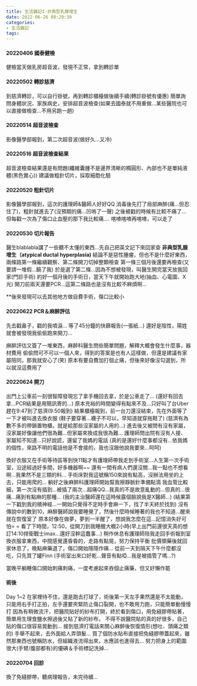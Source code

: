 ```yaml
---
title: 生活雜記I-非典型乳腺增生
date: 2022-06-26 08:29:39
categories: 
- 生活雜記
tags:
---
```


#### 20220406 國泰健檢
健檢當天做乳房超音波，發現不正常，拿到轉診單
#### 20220502 轉診慈濟
到慈濟轉診，可以自行掛號，再到轉診櫃檯做後續手續(轉診掛號有優惠)
簡單詢問身體狀況、家族病史，安排超音波檢查(如果去國泰就不用重做...某些醫院也可以直接做檢查...不用另跑一趟)
#### 20220514 超音波檢查
影像醫學部報到，第二次超音波(做好久...又冷)
#### 20220516 超音波檢查結果
超音波檢查結果還是有問題(纖維囊腫不是邊界清晰的橢圓形、內部也不是單純液體(黑色實心))
建議做粗針切片，採取細胞化驗
#### 20220520 粗針切片
影像醫學部報到，這次的護理師&醫師人好好QQ
消毒後先打了局部麻醉(痛...但忍住了)，粗針就進去了(沒預期的痛...凹嗚了一聲)
之後被戳的時候有比較不痛了...但每戳一次為了傷口止血壓的那下我比較痛....
喀喳喀喳再喀喳，可以走了
#### 20220530 切片報告
醫生blablabla講了一些聽不太懂的東西...先自己把英文記下來回家查
**非典型乳腺增生（atypical ductal hyperplasia)**
結論不是惡性腫瘤，但也不是什麼好東西，兩條路第一條繼續觀察、第二條開刀切掉整顆檢查
第一條三個月後還要再檢查(又要請一堆假...饒了我)
於是選了第二條...因為不想被發現，叫醫生開完當天放我回家(門診手術)
約好一個月後的手術日，當天下午就開始跑大地(抽血、心電圖、X光)
開刀前兩天還要PCR...這第二條路也是沒有比較不麻煩啊...

**後來發現可以去其他地方做自費手術，傷口比較小
#### 20220622 PCR＆麻醉評估
先去戳鼻子，戳的我噴淚...
等了45分鐘的快篩報告(一張紙...)
還好是陰性，陽姓就會被發現我偷偷跑來開刀...

麻醉評估又簽了一堆東西，麻醉科醫生問些簡單問題，解釋大概會發生什麼事，器材費用
偷偷問可不可以一個人來，得到的答案是也有人這樣做，但還是建議有家屬陪同，那我就安心了(笑)
原本有要自費加打個止痛，但後來好像沒勾選到，所以就沒這費用了
#### 20220624 開刀
出門上公車前一刻很智障發現忘了拿手機回去拿，於是公車走了...
(還好有回去拿...PCR結果是用簡訊寄的...)
原本充裕的時間變得有點來不及...只好叫了台Uber趕在9:47到了慈濟(9:50報到)
結果櫃檯報到，前一台刀還沒結束，先在外面等了一下才被叫進去換衣服
(鞋子要穿著...襪子不可以，早知道就穿拖鞋了)
(慈濟有為數不多的帶鎖置物櫃，就是給那些沒家屬的人用的...)
進去後又被問有沒有家屬，沒家屬好像讓他們很為難...但家屬來換成我很為難...
護理師問出院有沒有人接、家屬知不知道...只好說謊，還留了我媽的電話
(真的是還好什麼事都沒有...依我媽的個性，來路不明的電話他是不會接的，我也沒跟他說我要來...呵呵)

換好衣服又在手術等待區等到快11點才有護理師帶我走到手術室...人生第一次手術室，沿途經過好多間，好多機器啊~~
還有一間有病人們還沒關...我一點也不想看啊...我果然不是三類的料...
手術床對我這號稱150來說有點高，沒辦法用坐的上去，只能用爬的...
躺好之後麻醉科護理師開始幫我擦靜脈針準備點滴
我血管比較細，第一次沒有插到...被插了兩次...超痛QQ...我真的不是故意亂動的...但真的...很痛...痛到有點麻的那種...
(我的主治醫師還在這時候露個臉說我是X醫師...)
(結果第一下戳到我的橈神經...一開始只覺得不定時手會麻一下，找了半天終於找到)
沒有傳說中的數到10，麻醉醫師說我要睡覺了，然後什麼時候睡著的我也不知道...醒來就在恢復室了
原本好像在做夢，夢到一半醒了，想說我怎麼在這...記憶消失好可怕= =
看了下時間，12:50，從開刀到我睡醒大概2小時(早上出門前還很天真的想訂14:10捍衛戰士imax...還好沒幹這蠢事...)
稍作休息有護理師陪我走回手術報到室換衣服拿東西，中間感覺還昏昏的，走路有點晃，努力保持平衡
批價領藥後就回家休息了，晚點麻藥退了，傷口開始隱隱作痛...
從前一天到隔天下午什麼都沒吃，只先買了罐Finn
(手術室出來口好乾...聲音有點啞...我是被插管了嗎...?)

當晚平躺睡傷口開始刺痛刺痛，一度考慮起來吞個止痛藥，但又好懶作罷
#### 術後
Day 1~2
在家裡待不住，還是跑去打球了，術後第一天左手果然還是不太能動，只能用右手打正拍，左手還要夾緊防止傷口裂開，也不敢用力跑，只能簡單動慢慢打
因為有稍微流汗，把醫院貼好的紗布打開，終於看到傷口，用免縫膠帶貼著，簡單用生理食鹽水擦過後又貼了新的紗布，
不得不說醫院貼的真的好很多，自己貼的傷口很容易晃動到...
接到慈濟打電話來關心麻醉後恢復情形(想吐、頭痛之類的)
手舉不起來，去外面給人弄頭髮...
買了個防水貼布直接把免縫膠帶蓋起來，雖然那東西也號稱防水，但組織液流得出來，水應該也進得去...
努力把身上的範圍很大(手臂/腹部都有)的優碘＆手術標記洗掉...

#### 20220704 回診
換了免縫膠帶，聽病理報告，未完待續...
